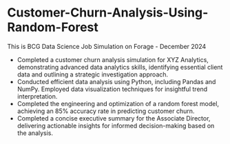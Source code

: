 # Customer-Churn-Analysis-Using-Random-Forest

This is BCG Data Science Job Simulation on Forage - December 2024
 * Completed a customer churn analysis simulation for XYZ Analytics,
   demonstrating advanced data analytics skills, identifying essential client
   data and outlining a strategic investigation approach.
 * Conducted efficient data analysis using Python, including Pandas and NumPy.
   Employed data visualization techniques for insightful trend interpretation.
 * Completed the engineering and optimization of a random forest model,
   achieving an 85% accuracy rate in predicting customer churn.
 * Completed a concise executive summary for the Associate Director, delivering
   actionable insights for informed decision-making based on the analysis.
